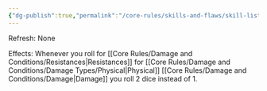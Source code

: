 ```yaml
---
{"dg-publish":true,"permalink":"/core-rules/skills-and-flaws/skill-list/might/rank-4/physically-hardened/"}
---
```


Refresh: None

Effects:
Whenever you roll for [[Core Rules/Damage and Conditions/Resistances\|Resistances]] for [[Core Rules/Damage and Conditions/Damage Types/Physical\|Physical]] [[Core Rules/Damage and Conditions/Damage\|Damage]] you roll 2 dice instead of 1.